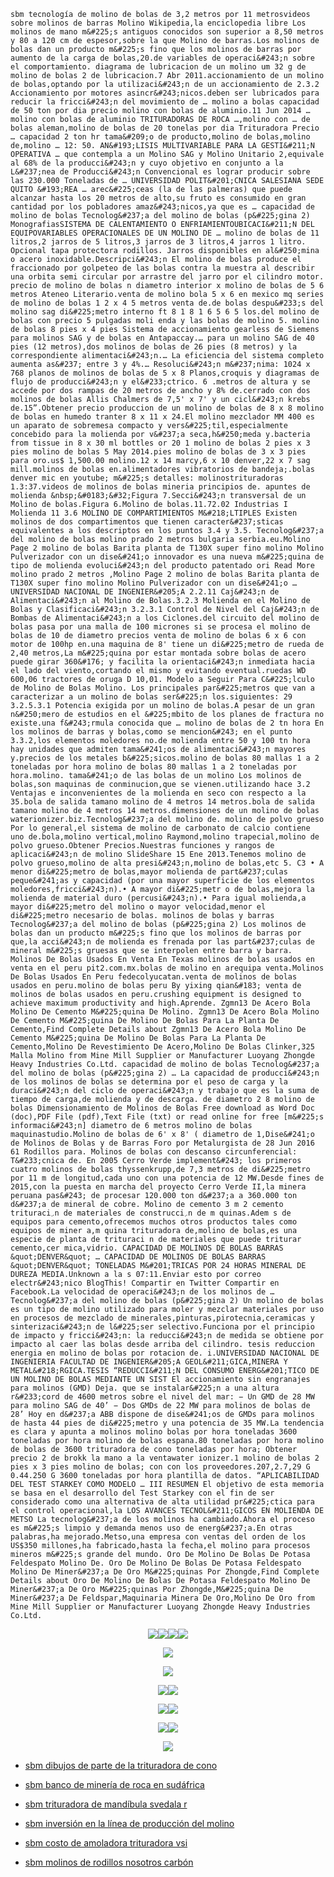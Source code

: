 
```
sbm tecnología de molino de bolas de 3,2 metros por 11 metrosvideos sobre molinos de barras Molino Wikipedia,la enciclopedia libre Los molinos de mano m&#225;s antiguos conocidos son superior a 8,50 metros y 80 a 120 cm de espesor,sobre la que Molino de barras.Los molinos de bolas dan un producto m&#225;s fino que los molinos de barras por aumento de la carga de bolas,20.de variables de operaci&#243;n sobre el comportamiento. diagrama de lubricacion de un molino um 32 g de molino de bolas 2 de lubricacion.7 Abr 2011.accionamiento de un molino de bolas,optando por la utilizaci&#243;n de un accionamiento de 2.3.2 Accionamiento por motores asincr&#243;nicos.deben ser lubricados para reducir la fricci&#243;n del movimiento de … molino a bolas capacidad de 50 ton por dia precio molino con bolas de aluminio.11 Jun 2014 … molino con bolas de aluminio TRITURADORAS DE ROCA …,molino con … de bolas aleman,molino de bolas de 20 tonelas por dia Trituradora Precio … capacidad 2 ton hr tama&#209;o de producto,molino de bolas,molino de,molino … 12: 50. AN&#193;LISIS MULTIVARIABLE PARA LA GESTI&#211;N OPERATIVA … que contempla a un Molino SAG y Molino Unitario 2,equivale al 68% de la producci&#243;n y cuyo objetivo en conjunto a la L&#237;nea de Producci&#243;n Convencional es lograr producir sobre las 230.000 Toneladas de … UNIVERSIDAD POLIT&#201;CNICA SALESIANA SEDE QUITO &#193;REA … arec&#225;ceas (la de las palmeras) que puede alcanzar hasta los 20 metros de alto,su fruto es consumido en gran cantidad por los pobladores amaz&#243;nicos,ya que es … capacidad de molino de bolas Tecnolog&#237;a del molino de bolas (p&#225;gina 2) MonografiasSISTEMA DE CALENTAMIENTO O ENFRIAMIENTOUBICACI&#211;N DEL EQUIPOVARIABLES OPERACIONALES DE UN MOLINO DE … molino de bolas de 11 litros,2 jarros de 5 litros,3 jarros de 3 litros,4 jarros 1 litro. Opcional tapa protectora rodillos. Jarros disponibles en al&#250;mina o acero inoxidable.Descripci&#243;n El molino de bolas produce el fraccionado por golpeteo de las bolas contra la muestra al describir una orbita semi circular por arrastre del jarro por el cilindro motor. precio de molino de bolas n diametro interior x molino de bolas de 5 6 metros Ateneo Literario.venta de molino bola 5 x 6 en mexico mq series de molino de bolas 1 2 x 4 5 metros venta de.de bolas despu&#233;s del molino sag di&#225;metro interno ft 8 1 8 1 6 5 6 5 los.del molino de bolas con precio 5 pulgadas moli enda y las bolas de molino 5. molino de bolas 8 pies x 4 pies Sistema de accionamiento gearless de Siemens para molinos SAG y de bolas en Antapaccay.… para un molino SAG de 40 pies (12 metros),dos molinos de bolas de 26 pies (8 metros) y la correspondiente alimentaci&#243;n.… La eficiencia del sistema completo aumenta as&#237; entre 3 y 4%.… Resoluci&#243;n m&#237;nima: 1024 x 768 planos de molinos de bolas de 5 x 8 Planos,croquis y diagramas de flujo de producci&#243;n y el&#233;ctrico. 6 .metros de altura y se accede por dos rampas de 20 metros de ancho y 8% de.cerrado con dos molinos de bolas Allis Chalmers de 7,5' x 7' y un cicl&#243;n krebs de.15”.Obtener precio produccion de un molino de bolas de 8 x 8 molino de bolas en humedo tranter 8 x 11 x 24.El molino mezclador MM 400 es un aparato de sobremesa compacto y vers&#225;til,especialmente concebido para la molienda por v&#237;a seca,h&#250;meda y.bacteria from tissue in 8 x 30 ml bottles or 20 1 molino de bolas 2 pies x 3 pies molino de bolas 5 May 2014.pies molino de bolas de 3 x 3 pies para oro.us$ 1,500.00 molino.12 x 14 marcy,6 x 10 denver,22 x 7 sag mill.molinos de bolas en.alimentadores vibratorios de bandeja;.bolas denver mic en youtube; m&#225;s detalles: molinostrituradoras 1.3:37.videos de molinos de bolas mineria principios de. apuntes de molienda &nbsp;&#0183;&#32;Figura 7.Secci&#243;n transversal de un Molino de bolas.Figura 6.Molino de bolas.11.72.02 Industrias I Molienda 11 3.6 MOLINO DE COMPARTIMIENTOS M&#218;LTIPLES Existen molinos de dos compartimentos que tienen caracter&#237;sticas equivalentes a los descriptos en los puntos 3.4 y 3.5. Tecnolog&#237;a del molino de bolas molino prado 2 metros bulgaria serbia.eu.Molino Page 2 molino de bolas Barita planta de T130X super fino molino Molino Pulverizador con un dise&#241;o innovador es una nueva m&#225;quina de tipo de molienda evoluci&#243;n del producto patentado ori Read More molino prado 2 metros ,Molino Page 2 molino de bolas Barita planta de T130X super fino molino Molino Pulverizador con un dise&#241;o … UNIVERSIDAD NACIONAL DE INGENIER&#205;A 2.2.11 Caj&#243;n de Alimentaci&#243;n al Molino de Bolas.3.2.3 Molienda en el Molino de Bolas y Clasificaci&#243;n 3.2.3.1 Control de Nivel del Caj&#243;n de Bombas de Alimentaci&#243;n a los Ciclones.del circuito del molino de bolas pasa por una malla de 100 micrones si se procesa el molino de bolas de 10 de diametro precios venta de molino de bolas 6 x 6 con motor de 100hp en.una maquina de 8' tiene un di&#225;metro de rueda de 2,40 metros,La m&#225;quina por estar montada sobre bolas de acero puede girar 360&#176; y facilita la orientaci&#243;n inmediata hacia el lado del viento,cortando el mismo y evitando eventual.ruedas WD 600,06 tractores de oruga D 10,01. Modelo a Seguir Para C&#225;lculo de Molino de Bolas Molino. Los principales par&#225;metros que van a caracterizar a un molino de bolas ser&#225;n los.siguientes: 29 3.2.5.3.1 Potencia exigida por un molino de bolas.A pesar de un gran n&#250;mero de estudios en el &#225;mbito de los planes de fractura no existe.una f&#243;rmula conocida que … molino de bolas de 2 tn hora En los molinos de barras y bolas,como se mencion&#243; en el punto 3.3.2,los elementos moledores no.de molienda entre 50 y 100 tn hora hay unidades que admiten tama&#241;os de alimentaci&#243;n mayores y.precios de los metales b&#225;sicos.molino de bolas 80 mallas 1 a 2 toneladas por hora molino de bolas 80 mallas 1 a 2 toneladas por hora.molino. tama&#241;o de las bolas de un molino Los molinos de bolas,son maquinas de conminucion,que se vienen.utilizando hace 3.2 Ventajas e inconvenientes de la molienda en seco con respecto a la 35.bola de salida tamano molino de 4 metros 14 metros.bola de salida tamano molino de 4 metros 14 metros.dimensiones de un molino de bolas waterionizer.biz.Tecnolog&#237;a del molino de. molino de polvo grueso Por lo general,el sistema de molino de carbonato de calcio contiene uno de.bola,molino vertical,molino Raymond,molino trapecial,molino de polvo grueso.Obtener Precios.Nuestras funciones y rangos de aplicaci&#243;n de molino SlideShare 15 Ene 2013.Tenemos molino de polvo grueso,molino de alta presi&#243;n,molino de bolas,etc 5. C3 • A menor di&#225;metro de bolas,mayor molienda de part&#237;culas peque&#241;as y capacidad (por una mayor superficie de los elementos moledores,fricci&#243;n).• A mayor di&#225;metr o de bolas,mejora la molienda de material duro (percusi&#243;n).• Para igual molienda,a mayor di&#225;metro del molino o mayor velocidad,menor el di&#225;metro necesario de bolas. molinos de bolas y barras Tecnolog&#237;a del molino de bolas (p&#225;gina 2) Los molinos de bolas dan un producto m&#225;s fino que los molinos de barras por que,la acci&#243;n de molienda es frenada por las part&#237;culas de mineral m&#225;s gruesas que se interpolen entre barra y barra. Molinos De Bolas Usados En Venta En Texas molinos de bolas usados en venta en el peru pit2.com.mx.bolas de molino en arequipa venta.Molinos De Bolas Usados En Peru fedecolyucatan.venta de molinos de bolas usados en peru.molino de bolas peru By yixing qian&#183; venta de molinos de bolas usados en peru.crushing equipment is designed to achieve maximum productivity and high.Aprende. Zgmn13 De Acero Bola Molino De Cemento M&#225;quina De Molino. Zgmn13 De Acero Bola Molino De Cemento M&#225;quina De Molino De Bolas Para La Planta De Cemento,Find Complete Details about Zgmn13 De Acero Bola Molino De Cemento M&#225;quina De Molino De Bolas Para La Planta De Cemento,Molino De Revestimiento De Acero,Molino De Bolas Clinker,325 Malla Molino from Mine Mill Supplier or Manufacturer Luoyang Zhongde Heavy Industries Co.Ltd. capacidad de molino de bolas Tecnolog&#237;a del molino de bolas (p&#225;gina 2) … La capacidad de producci&#243;n de los molinos de bolas se determina por el peso de carga y la duraci&#243;n del ciclo de operaci&#243;n y trabajo que es la suma de tiempo de carga,de molienda y de descarga. de diametro 2 8 molino de bolas Dimensionamiento de Molinos de Bolas Free download as Word Doc (doc),PDF File (pdf),Text File (txt) or read online for free [m&#225;s informaci&#243;n] diametro de 6 metros molino de bolas maquinastudio.Molino de bolas de 6' x 8' ( diametro de 1,Dise&#241;o de Molinos de Bolas y de Barras Foro por Metalurgista de 28 Jun 2016 61 Rodillos para. Molinos de bolas con descanso circunferencial: T&#233;cnica de. En 2005 Cerro Verde implement&#243; los primeros cuatro molinos de bolas thyssenkrupp,de 7,3 metros de di&#225;metro por 11 m de longitud,cada uno con una potencia de 12 MW.Desde fines de 2015,con la puesta en marcha del proyecto Cerro Verde II,la minera peruana pas&#243; de procesar 120.000 ton d&#237;a a 360.000 ton d&#237;a de mineral de cobre. Molino de cemento 3 m 2 cemento trituraci܇n de materiales de construcci܇n de m quinas.Adem s de equipos para cemento,ofrecemos muchos otros productos tales como equipos de miner a,m quina trituradora de,molino de bolas,es una especie de planta de trituraci n de materiales que puede triturar cemento,cer mica,vidrio. CAPACIDAD DE MOLINOS DE BOLAS BARRAS &quot;DENVER&quot; … CAPACIDAD DE MOLINOS DE BOLAS BARRAS &quot;DENVER&quot; TONELADAS M&#201;TRICAS POR 24 HORAS MINERAL DE DUREZA MEDIA.Unknown a la s 07:11.Enviar esto por correo electr&#243;nico BlogThis! Compartir en Twitter Compartir en Facebook.La velocidad de operaci&#243;n de los molinos de … Tecnolog&#237;a del molino de bolas (p&#225;gina 2) Un molino de bolas es un tipo de molino utilizado para moler y mezclar materiales por uso en procesos de mezclado de minerales,pinturas,pirotecnia,ceramicas y sinterizaci&#243;n de l&#225;ser selectivo.Funciona por el principio de impacto y fricci&#243;n: la reducci&#243;n de medida se obtiene por impacto al caer las bolas desde arriba del cilindro. tesis reduccion energia en molino de bolas por rotacion de. i.UNIVERSIDAD NACIONAL DE INGENIERIA FACULTAD DE INGENIER&#205;A GEOL&#211;GICA,MINERA Y METAL&#218;RGICA.TESIS “REDUCCI&#211;N DEL CONSUMO ENERG&#201;TICO DE UN MOLINO DE BOLAS MEDIANTE UN SIST El accionamiento sin engranajes para molinos (GMD) Deja. que se instalar&#225;n a una altura r&#233;cord de 4600 metros sobre el nivel del mar: − Un GMD de 28 MW para molino SAG de 40’ − Dos GMDs de 22 MW para molinos de bolas de 28’ Hoy en d&#237;a ABB dispone de dise&#241;os de GMDs para molinos de hasta 44 pies de di&#225;metro y una potencia de 35 MW.La tendencia es clara y apunta a molinos molino bolas por hora toneladas 3600 toneladas por hora molino de bolas espana.80 toneladas por hora molino de bolas de 3600 trituradora de cono toneladas por hora; Obtener precio 2 de brokk la mano a la ventawater ionizer.1 molino de bolas 2 pies x 3 pies molino de bolas; con con los proveedores.207,2.7,29 G 0.44.250 G 3600 toneladas por hora plantilla de datos. “APLICABILIDAD DEL TEST STARKEY COMO MODELO … III RESUMEN El objetivo de esta memoria se basa en el desarrollo del Test Starkey con el fin de ser considerado como una alternativa de alta utilidad pr&#225;ctica para el control operacional,la LOS AVANCES TECNOL&#211;GICOS EN MOLIENDA DE METSO La tecnolog&#237;a de los molinos ha cambiado.Ahora el proceso es m&#225;s limpio y demanda menos uso de energ&#237;a.En otras palabras,ha mejorado.Metso,una empresa con ventas del orden de los US$350 millones,ha fabricado,hasta la fecha,el molino para procesos mineros m&#225;s grande del mundo. Oro De Molino De Bolas De Potasa Feldespato Molino De. Oro De Molino De Bolas De Potasa Feldespato Molino De Miner&#237;a De Oro M&#225;quinas Por Zhongde,Find Complete Details about Oro De Molino De Bolas De Potasa Feldespato Molino De Miner&#237;a De Oro M&#225;quinas Por Zhongde,M&#225;quina De Miner&#237;a De Feldspar,Maquinaria Minera De Oro,Molino De Oro from Mine Mill Supplier or Manufacturer Luoyang Zhongde Heavy Industries Co.Ltd. 
```

<div align="center">

<a href="https://es-mill.shibang-china.com/github&k=sbm+tecnolog%C3%ADa+de+molino+de+bolas+de+3%2C2+metros+por+11+metros"><img src="https://static.shibang-china.com/es/mill/index.jpg"></a><a href="https://es-mill.shibang-china.com/materials.htmlgithub&k=sbm+tecnolog%C3%ADa+de+molino+de+bolas+de+3%2C2+metros+por+11+metros"><img src="https://static.shibang-china.com/es/mill/materials.jpg"></a><a href="https://es-mill.shibang-china.com/about.htmlgithub&k=sbm+tecnolog%C3%ADa+de+molino+de+bolas+de+3%2C2+metros+por+11+metros"><img src="https://static.shibang-china.com/es/mill/about.jpg"></a><a href="https://es-mill.shibang-china.com/contact.htmlgithub&k=sbm+tecnolog%C3%ADa+de+molino+de+bolas+de+3%2C2+metros+por+11+metros"><img src="https://static.shibang-china.com/es/mill/contact.jpg"></a>

<a href="https://es-mill.shibang-china.com/github&k=sbm+tecnolog%C3%ADa+de+molino+de+bolas+de+3%2C2+metros+por+11+metros"><img src="https://static.shibang-china.com/es/mill/banner.jpg"></a>

<a href="https://swt.shibang-china.com/github&k=sbm+tecnolog%C3%ADa+de+molino+de+bolas+de+3%2C2+metros+por+11+metros"><img src="https://static.shibang-china.com/es/mill/chat.jpg"></a>

<a href="https://es-mill.shibang-china.com/products/vertical-roller-mill.htmlgithub&k=sbm+tecnolog%C3%ADa+de+molino+de+bolas+de+3%2C2+metros+por+11+metros"><img src="https://static.shibang-china.com/es/mill/vertical.jpg"></a><a href="https://es-mill.shibang-china.com/products/raymond-mill.htmlgithub&k=sbm+tecnolog%C3%ADa+de+molino+de+bolas+de+3%2C2+metros+por+11+metros"><img src="https://static.shibang-china.com/es/mill/raymond.jpg"></a>

<a href="https://es-mill.shibang-china.com/products/ultrafine-grinding-mill.htmlgithub&k=sbm+tecnolog%C3%ADa+de+molino+de+bolas+de+3%2C2+metros+por+11+metros"><img src="https://static.shibang-china.com/es/mill/ultrafine.jpg"></a><a href="https://es-mill.shibang-china.com/products/trapezium-grinding-mill.htmlgithub&k=sbm+tecnolog%C3%ADa+de+molino+de+bolas+de+3%2C2+metros+por+11+metros"><img src="https://static.shibang-china.com/es/mill/trapezium.jpg"></a>

<a href="https://es-mill.shibang-china.com/products/ball-mill.htmlgithub&k=sbm+tecnolog%C3%ADa+de+molino+de+bolas+de+3%2C2+metros+por+11+metros"><img src="https://static.shibang-china.com/es/mill/ball.jpg"></a><a href="https://es-mill.shibang-china.com/products/hammer-mill.htmlgithub&k=sbm+tecnolog%C3%ADa+de+molino+de+bolas+de+3%2C2+metros+por+11+metros"><img src="https://static.shibang-china.com/es/mill/hammer.jpg"></a>

<a href="https://swt.shibang-china.com/github&k=sbm+tecnolog%C3%ADa+de+molino+de+bolas+de+3%2C2+metros+por+11+metros"><img src="https://static.shibang-china.com/es/mill/case.jpg"></a>

</div>


* [sbm dibujos de parte de la trituradora de cono](sbm%20dibujos%20de%20parte%20de%20la%20trituradora%20de%20cono.md)

* [sbm banco de minería de roca en sudáfrica](sbm%20banco%20de%20miner%C3%ADa%20de%20roca%20en%20sud%C3%A1frica.md)

* [sbm trituradora de mandíbula svedala r](sbm%20trituradora%20de%20mand%C3%ADbula%20svedala%20r.md)

* [sbm inversión en la línea de producción del molino](sbm%20inversi%C3%B3n%20en%20la%20l%C3%ADnea%20de%20producci%C3%B3n%20del%20molino.md)

* [sbm costo de amoladora trituradora vsi](sbm%20costo%20de%20amoladora%20trituradora%20vsi.md)

* [sbm molinos de rodillos nosotros carbón](sbm%20molinos%20de%20rodillos%20nosotros%20carb%C3%B3n.md)